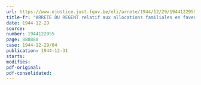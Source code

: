 ```yaml
---
url: https://www.ejustice.just.fgov.be/eli/arrete/1944/12/29/1944122955/justel
title-fr: "ARRETE DU REGENT relatif aux allocations familiales en faveur des travailleurs salariés"
date: 1944-12-29
source:
number: 1944122955
page: 888888
case: 1944-12-29/04
publication: 1944-12-31
starts:
modifies:
pdf-original:
pdf-consolidated:
---
```


